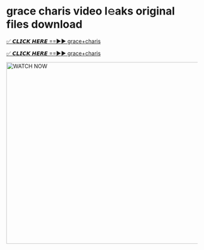 # grace charis video l𝚎aks original files download

<p><a href="https://mediafirer.com/grace+charis&ref=titik" rel="nofollow">✅ 𝘾𝙇𝙄𝘾𝙆 𝙃𝙀𝙍𝙀 ==►► grace+charis</a></p>

<p><a href="https://mediafirer.com/grace+charis&ref=titik" rel="nofollow">✅ 𝘾𝙇𝙄𝘾𝙆 𝙃𝙀𝙍𝙀 ==►► grace+charis</a></p>

<p><a rel="nofollow" title="WATCH NOW" href="https://mediafirer.com/grace+charis&ref=titik"><img border="grace+charis" height="480" width="854" title="WATCH NOW" alt="WATCH NOW" src="https://i.imgur.com/WiGg2rx.gif"></a></p>